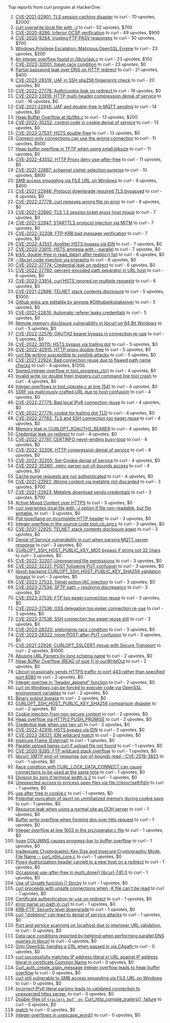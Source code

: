 Top reports from curl program at HackerOne:

1. [CVE-2021-22901: TLS session caching disaster](https://hackerone.com/reports/1180380) to curl - 70 upvotes, $2000
2. [curl overwrite local file with -J](https://hackerone.com/reports/887462) to curl - 52 upvotes, $700
3. [CVE-2020-8286: Inferior OCSP verification](https://hackerone.com/reports/1048457) to curl - 49 upvotes, $900
4. [CVE-2020-8284: trusting FTP PASV responses](https://hackerone.com/reports/1040166) to curl - 30 upvotes, $700
5. [Windows Privilege Escalation: Malicious OpenSSL Engine](https://hackerone.com/reports/608577) to curl - 23 upvotes, $200
6. [An integer overflow found in /lib/urlapi.c](https://hackerone.com/reports/547630) to curl - 23 upvotes, $150
7. [CVE-2023-32001: fopen race condition](https://hackerone.com/reports/2039870) to curl - 23 upvotes, $0
8. [Partial password leak over DNS on HTTP redirect](https://hackerone.com/reports/874778) to curl - 21 upvotes, $400
9. [CVE-2023-28319: UAF in SSH sha256 fingerprint check](https://hackerone.com/reports/1913733) to curl - 20 upvotes, $0
10. [CVE-2022-27776: Auth/cookie leak on redirect ](https://hackerone.com/reports/1547048) to curl - 18 upvotes, $0
11. [CVE-2023-23916: HTTP multi-header compression denial of service](https://hackerone.com/reports/1826048) to curl - 16 upvotes, $0
12. [CVE-2021-22945: UAF and double-free in MQTT sending](https://hackerone.com/reports/1269242) to curl - 14 upvotes, $0
13. [Heap Buffer Overflow at lib/tftp.c](https://hackerone.com/reports/550696) to curl - 13 upvotes, $200
14. [CVE-2022-35252: control code in cookie denial of service](https://hackerone.com/reports/1613943) to curl - 13 upvotes, $0
15. [CVE-2023-27537: HSTS double-free](https://hackerone.com/reports/1897203) to curl - 13 upvotes, $0
16. [Connect-only connections can use the wrong connection](https://hackerone.com/reports/948876) to curl - 11 upvotes, $500
17. [Heap buffer overflow in TFTP when using small blksize](https://hackerone.com/reports/684603) to curl - 11 upvotes, $0
18. [CVE-2022-43552: HTTP Proxy deny use-after-free](https://hackerone.com/reports/1764858) to curl - 11 upvotes, $0
19. [CVE-2021-22897: schannel cipher selection surprise](https://hackerone.com/reports/1172857) to curl - 10 upvotes, $800
20. [SMB access smuggling via FILE URL on Windows](https://hackerone.com/reports/726117) to curl - 9 upvotes, $400
21. [CVE-2021-22946: Protocol downgrade required TLS bypassed](https://hackerone.com/reports/1334111) to curl - 8 upvotes, $0
22. [CVE-2022-27778: curl removes wrong file on error](https://hackerone.com/reports/1553598) to curl - 8 upvotes, $0
23. [CVE-2021-22890: TLS 1.3 session ticket proxy host mixup](https://hackerone.com/reports/1129529) to curl - 7 upvotes, $0
24. [CVE-2021-22947: STARTTLS protocol injection via MITM](https://hackerone.com/reports/1334763) to curl - 7 upvotes, $0
25. [CVE-2022-32208: FTP-KRB bad message verification](https://hackerone.com/reports/1590071) to curl - 7 upvotes, $0
26. [CVE-2022-43551: Another HSTS bypass via IDN](https://hackerone.com/reports/1755083) to curl - 7 upvotes, $0
27. [CVE-2023-23915: HSTS amnesia with --parallel](https://hackerone.com/reports/1814333) to curl - 7 upvotes, $0
28. [krb5: double-free in read_data() after realloc() fail](https://hackerone.com/reports/686823) to curl - 6 upvotes, $0
29. [--libcurl code injection via trigraphs](https://hackerone.com/reports/1548535) to curl - 6 upvotes, $0
30. [CVE-2022-27774: Credential leak on redirect](https://hackerone.com/reports/1543773) to curl - 6 upvotes, $0
31. [CVE-2022-27780: percent-encoded path separator in URL host](https://hackerone.com/reports/1553841) to curl - 6 upvotes, $0
32. [CVE-2023-23914: curl HSTS ignored on multiple requests](https://hackerone.com/reports/1813864) to curl - 6 upvotes, $0
33. [CVE-2021-22898: TELNET stack contents disclosure](https://hackerone.com/reports/1176461) to curl - 5 upvotes, $1000
34. [Github wikis are editable by anyone #Githubwikistakeover](https://hackerone.com/reports/545052) to curl - 5 upvotes, $0
35. [CVE-2021-22876: Automatic referer leaks credentials](https://hackerone.com/reports/1101882) to curl - 5 upvotes, $0
36. [ Remote memory disclosure vulnerability in libcurl on 64 Bit Windows](https://hackerone.com/reports/1444539) to curl - 5 upvotes, $0
37. [CVE-2022-22576: OAUTH2 bearer bypass in connection re-use](https://hackerone.com/reports/1526328) to curl - 5 upvotes, $0
38. [CVE-2022-30115: HSTS bypass via trailing dot](https://hackerone.com/reports/1557449) to curl - 5 upvotes, $0
39. [CVE-2022-42915: HTTP proxy double-free](https://hackerone.com/reports/1722065) to curl - 5 upvotes, $0
40. [curl file writing susceptible to symlink attacks](https://hackerone.com/reports/1814824) to curl - 5 upvotes, $0
41. [CVE-2021-22924: Bad connection reuse due to flawed path name checks](https://hackerone.com/reports/1223565) to curl - 4 upvotes, $1200
42. [Signed integer overflow in tool_progress_cb()](https://hackerone.com/reports/591770) to curl - 4 upvotes, $0
43. [Invalid write (or double free) triggers curl command line tool crash](https://hackerone.com/reports/875775) to curl - 4 upvotes, $0
44. [Integer overflows in tool_operate.c at line 1541](https://hackerone.com/reports/661847) to curl - 4 upvotes, $0
45. [SSRF via maliciously crafted URL due to host confusion](https://hackerone.com/reports/704621) to curl - 4 upvotes, $0
46. [CVE-2022-27775: Bad local IPv6 connection reuse](https://hackerone.com/reports/1546268) to curl - 4 upvotes, $0
47. [CVE-2022-27779: cookie for trailing dot TLD](https://hackerone.com/reports/1553301) to curl - 4 upvotes, $0
48. [CVE-2022-27782: TLS and SSH connection too eager reuse](https://hackerone.com/reports/1555796) to curl - 4 upvotes, $0
49. [Memory leak in CURLOPT_XOAUTH2_BEARER](https://hackerone.com/reports/1567257) to curl - 4 upvotes, $0
50. [Credential leak on redirect](https://hackerone.com/reports/1568175) to curl - 4 upvotes, $0
51. [CVE-2022-27781: CERTINFO never-ending busy-loop](https://hackerone.com/reports/1555441) to curl - 4 upvotes, $0
52. [CVE-2022-32206: HTTP compression denial of service](https://hackerone.com/reports/1570651) to curl - 4 upvotes, $0
53. [CVE-2022-32205: Set-Cookie denial of service](https://hackerone.com/reports/1569946) to curl - 4 upvotes, $0
54. [CVE-2022-35260: .netrc parser out-of-bounds access](https://hackerone.com/reports/1721098) to curl - 4 upvotes, $0
55. [Cache purge requests are not authenticated](https://hackerone.com/reports/1994585) to curl - 4 upvotes, $0
56. [CVE-2021-22922: Wrong content via metalink not discarded](https://hackerone.com/reports/1213175) to curl - 3 upvotes, $700
57. [CVE-2021-22923: Metalink download sends credentials](https://hackerone.com/reports/1213181) to curl - 3 upvotes, $700
58. [Active Mixed Content over HTTPS](https://hackerone.com/reports/640532) to curl - 3 upvotes, $0
59. [curl overwrites local file with -J option if file non-readable, but file writable.](https://hackerone.com/reports/926638) to curl - 3 upvotes, $0
60. [Poll loop/hang on incomplete HTTP header](https://hackerone.com/reports/889160) to curl - 3 upvotes, $0
61. [Integer overflow in the source code tool_cb_prg.c](https://hackerone.com/reports/600359) to curl - 3 upvotes, $0
62. [CVE-2021-22925: TELNET stack contents disclosure again](https://hackerone.com/reports/1223882) to curl - 3 upvotes, $0
63. [Denial of Service vulnerability in curl when parsing MQTT server response](https://hackerone.com/reports/1521610) to curl - 3 upvotes, $0
64. [CURLOPT_SSH_HOST_PUBLIC_KEY_MD5 bypass if string not 32 chars](https://hackerone.com/reports/1549461) to curl - 3 upvotes, $0
65. [CVE-2022-32207: Unpreserved file permissions](https://hackerone.com/reports/1573634) to curl - 3 upvotes, $0
66. [CVE-2022-32221: POST following PUT confusion](https://hackerone.com/reports/1704017) to curl - 3 upvotes, $0
67. [ libssh backend CURLOPT_SSH_HOST_PUBLIC_KEY_SHA256 validation bypass](https://hackerone.com/reports/1825377) to curl - 3 upvotes, $0
68. [CVE-2023-27533: Telnet option IAC injection](https://hackerone.com/reports/1891474) to curl - 3 upvotes, $0
69. [CVE-2023-27534: SFTP path ~ resolving discrepancy](https://hackerone.com/reports/1892351) to curl - 3 upvotes, $0
70. [CVE-2023-27535: FTP too eager connection reuse](https://hackerone.com/reports/1892780) to curl - 3 upvotes, $0
71. [CVE-2023-27536: GSS delegation too eager connection re-use](https://hackerone.com/reports/1895135) to curl - 3 upvotes, $0
72. [CVE-2023-27538: SSH connection too eager reuse still](https://hackerone.com/reports/1898475) to curl - 3 upvotes, $0
73. [CVE-2023-28320: siglongjmp race condition](https://hackerone.com/reports/1929597) to curl - 3 upvotes, $0
74. [CVE-2023-28322: more POST-after-PUT confusion](https://hackerone.com/reports/1954658) to curl - 3 upvotes, $0
75. [CVE-2021-22926: CURLOPT_SSLCERT mixup with Secure Transport](https://hackerone.com/reports/1234760) to curl - 2 upvotes, $1000
76. [Abusing URL Parsers by long schema name](https://hackerone.com/reports/1049624) to curl - 2 upvotes, $0
77. [Heap Buffer Overflow (READ of size 1) in ourWriteOut](https://hackerone.com/reports/765664) to curl - 2 upvotes, $0
78. [Libcurl ocasionally sends HTTPS traffic to port 443 rather than specified port 8080](https://hackerone.com/reports/637800) to curl - 2 upvotes, $0
79. [Integer overlow in "header_append" function](https://hackerone.com/reports/627245) to curl - 2 upvotes, $0
80. [curl on Windows can be forced to execute code via OpenSSL environment variables](https://hackerone.com/reports/714215) to curl - 2 upvotes, $0
81. [Binary output bypass](https://hackerone.com/reports/1468962) to curl - 2 upvotes, $0
82. [CURLOPT_SSH_HOST_PUBLIC_KEY_SHA256 comparison disaster](https://hackerone.com/reports/1549435) to curl - 2 upvotes, $0
83. [Cookie injection from non-secure context](https://hackerone.com/reports/1560324) to curl - 2 upvotes, $0
84. [Heap overflow via HTTP/2 PUSH_PROMISE](https://hackerone.com/reports/1589847) to curl - 2 upvotes, $0
85. [Credential leak when use two url](https://hackerone.com/reports/1569926) to curl - 2 upvotes, $0
86. [CVE-2022-42916: HSTS bypass via IDN](https://hackerone.com/reports/1730660) to curl - 2 upvotes, $0
87. [CVE-2023-28321: IDN wildcard match](https://hackerone.com/reports/1950627) to curl - 2 upvotes, $0
88. [Insecure Frame (External)](https://hackerone.com/reports/640530) to curl - 1 upvotes, $0
89. [Parallel upload hangs curl if upload file not found](https://hackerone.com/reports/1019372) to curl - 1 upvotes, $0
90. [CVE-2020-8285: FTP wildcard stack overflow](https://hackerone.com/reports/1045844) to curl - 1 upvotes, $0
91. [libcurl: SMTP end-of-response out-of-bounds read - CVE-2019-3823](https://hackerone.com/reports/518097) to curl - 1 upvotes, $0
92. [Race condition with CURL_LOCK_DATA_CONNECT can cause connections to be used at the same time](https://hackerone.com/reports/724134) to curl - 1 upvotes, $0
93. [Division by zero if terminal width is 2](https://hackerone.com/reports/774883) to curl - 1 upvotes, $0
94. [Unexpected access to process open files via file:///proc/self/fd/n](https://hackerone.com/reports/770190) to curl - 1 upvotes, $0
95. [use after free in cookie.c](https://hackerone.com/reports/707006) to curl - 1 upvotes, $0
96. [Potential invocation of qsort on uninitialized memory during cookie save](https://hackerone.com/reports/696822) to curl - 1 upvotes, $0
97. [Resource leak when using a normal site as DOH server](https://hackerone.com/reports/694988) to curl - 1 upvotes, $0
98. [Buffer write overflow when forming dns over http request](https://hackerone.com/reports/694449) to curl - 1 upvotes, $0
99. [Integer overflow  at line 1603 in the src/operator.c file](https://hackerone.com/reports/662412) to curl - 1 upvotes, $0
100. [huge COLUMNS causes progress-bar to buffer overflow](https://hackerone.com/reports/636013) to curl - 1 upvotes, $0
101. [Inadequate Cryptographic Key Size and Insecure Cryptographic Mode.  File Name :- curl_ntlm_core.c](https://hackerone.com/reports/1113663) to curl - 1 upvotes, $0
102. [Proxy-Authorization header carried to a new host on a redirect](https://hackerone.com/reports/1086259) to curl - 1 upvotes, $0
103. [Occasional use-after-free in multi_done() libcurl-7.81.0](https://hackerone.com/reports/1463013) to curl - 1 upvotes, $0
104. [Use of Unsafe function || Strcpy](https://hackerone.com/reports/1485379) to curl - 1 upvotes, $0
105. [curl proceeds with unsafe connections when -K file can't be read](https://hackerone.com/reports/1542881) to curl - 1 upvotes, $0
106. [Certificate authentication re-use on redirect](https://hackerone.com/reports/1563061) to curl - 1 upvotes, $0
107. [error parse uri path in curl](https://hackerone.com/reports/1566462) to curl - 1 upvotes, $0
108. [KRB-FTP: Security level downgrade](https://hackerone.com/reports/1590102) to curl - 1 upvotes, $0
109. [curl "globbing" can lead to denial of service attacks](https://hackerone.com/reports/1572120) to curl - 1 upvotes, $0
110. [Port and service scanning on localhost due to improper URL validation.](https://hackerone.com/reports/773313) to curl - 0 upvotes, $0
111. [Data race conditions reported by helgrind when performing parallel DNS queries in libcurl](https://hackerone.com/reports/1019457) to curl - 0 upvotes, $0
112. [Only OpenSSL handles a CRL when passed in via CApath ](https://hackerone.com/reports/713975) to curl - 0 upvotes, $0
113. [curl successfully matches IP address literal in URL against IP address literal in certificate Common Name](https://hackerone.com/reports/715413) to curl - 0 upvotes, $0
114. [Curl_auth_create_plain_message integer overflow leads to heap buffer overflow](https://hackerone.com/reports/872089) to curl - 0 upvotes, $0
115. [curl still vulnerable to SMB access smuggling via FILE URL on Windows](https://hackerone.com/reports/812969) to curl - 0 upvotes, $0
116. [Incorrect IPv6 literal parsing leads to validated connection to unexpected https server.](https://hackerone.com/reports/688048) to curl - 0 upvotes, $0
117. [Double-free of `trailers_buf' on `Curl_http_compile_trailers()` failure](https://hackerone.com/reports/687734) to curl - 0 upvotes, $0
118. [match](https://hackerone.com/reports/1555440) to curl - 0 upvotes, $0
119. [Integer overflows in unescape_word()](https://hackerone.com/reports/1564922) to curl - 0 upvotes, $0
